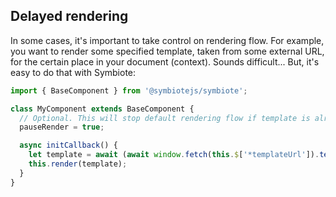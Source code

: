 ## Delayed rendering

In some cases, it's important to take control on rendering flow. For example, you want to render some specified template, taken from some external URL, for the certain place in your document (context). Sounds difficult... But, it's easy to do that with Symbiote: 

```javascript
import { BaseComponent } from '@symbiotejs/symbiote';

class MyComponent extends BaseComponent {
  // Optional. This will stop default rendering flow if template is already set:
  pauseRender = true;

  async initCallback() {
    let template = await (await window.fetch(this.$['*templateUrl']).text());
    this.render(template);
  }
}
```